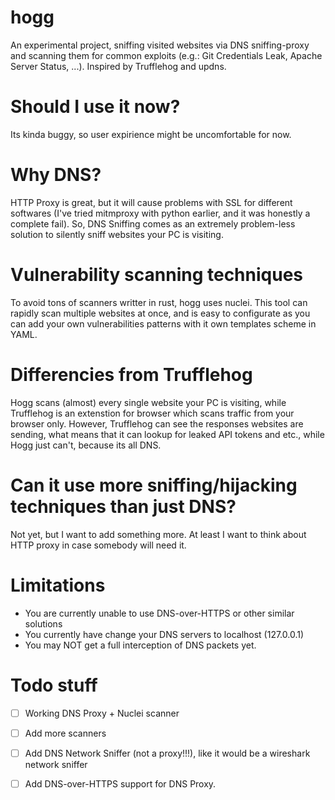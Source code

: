 # hogg
An experimental project, sniffing visited websites via DNS sniffing-proxy and scanning them for common exploits (e.g.: Git Credentials Leak, Apache Server Status, ...). Inspired by Trufflehog and updns.

# Should I use it now?
Its kinda buggy, so user expirience might be uncomfortable for now.

# Why DNS?
HTTP Proxy is great, but it will cause problems with SSL for different softwares (I've tried mitmproxy with python earlier, and it was honestly a complete fail). So, DNS Sniffing comes as an extremely problem-less solution to silently sniff websites your PC is visiting.

# Vulnerability scanning techniques
To avoid tons of scanners writter in rust, hogg uses nuclei. This tool can rapidly scan multiple websites at once, and is easy to configurate as you can add your own vulnerabilities patterns with it own templates scheme in YAML.

# Differencies from Trufflehog
Hogg scans (almost) every single website your PC is visiting, while Trufflehog is an extenstion for browser which scans traffic from your browser only. However, Trufflehog can see the responses websites are sending, what means that it can lookup for leaked API tokens and etc., while Hogg just can't, because its all DNS.

# Can it use more sniffing/hijacking techniques than just DNS?
Not yet, but I want to add something more. At least I want to think about HTTP proxy in case somebody will need it.

# Limitations
 - You are currently unable to use DNS-over-HTTPS or other similar solutions
 - You currently have change your DNS servers to localhost (127.0.0.1)
 - You may NOT get a full interception of DNS packets yet.

# Todo stuff
- [ ] Working DNS Proxy + Nuclei scanner
- [ ] Add more scanners
- [ ] Add DNS Network Sniffer (not a proxy!!!), like it would be a wireshark network sniffer
- [ ] Add DNS-over-HTTPS support for DNS Proxy.

